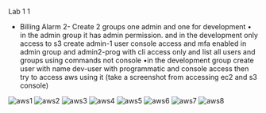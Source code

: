 Lab 1
1
- Billing Alarm
2- Create 2 groups one admin and one for development • in the admin group it has admin permission.
and in the development only access to s3
create admin-1 user console access and mfa enabled in admin group
and admin2-prog with cli access only
and list all users and groups using commands not console
•in the development group create user with name dev-user with programmatic and console access then try to access aws using it (take a screenshot from accessing ec2 and s3 console)

![aws1](https://github.com/Mostafayouni/ivolvetraining/assets/105316729/f7807a19-0bdf-4727-a5ad-54dba0c1bc55)
![aws2](https://github.com/Mostafayouni/ivolvetraining/assets/105316729/b7272e8e-3408-44c7-be78-e2d833256dca)
![aws3](https://github.com/Mostafayouni/ivolvetraining/assets/105316729/eb1065f0-8f76-4363-83e6-566c0adb8c16)
![aws4](https://github.com/Mostafayouni/ivolvetraining/assets/105316729/059f0678-7865-4e45-88e3-b2faf841e4f7)
![aws5](https://github.com/Mostafayouni/ivolvetraining/assets/105316729/96b1432c-b9de-4056-8711-a88acf926036)
![aws6](https://github.com/Mostafayouni/ivolvetraining/assets/105316729/9199943b-fd45-40a0-ad7c-5d7316382451)
![aws7](https://github.com/Mostafayouni/ivolvetraining/assets/105316729/1211088e-3045-45f2-933d-52d5fb6925a4)
![aws8](https://github.com/Mostafayouni/ivolvetraining/assets/105316729/54b3ae28-2cdb-4265-9b96-1afd7813ca6d)







